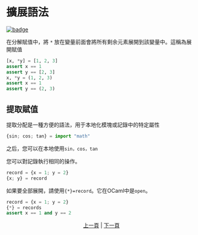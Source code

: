 # 擴展語法

[![badge](https://img.shields.io/endpoint.svg?url=https%3A%2F%2Fgezf7g7pd5.execute-api.ap-northeast-1.amazonaws.com%2Fdefault%2Fsource_up_to_date%3Fowner%3Derg-lang%26repos%3Derg%26ref%3Dmain%26path%3Ddoc/EN/syntax/29_spread_syntax.md%26commit_hash%3D8673a0ce564fd282d0ca586642fa7f002e8a3c50)](https://gezf7g7pd5.execute-api.ap-northeast-1.amazonaws.com/default/source_up_to_date?owner=erg-lang&repos=erg&ref=main&path=doc/EN/syntax/29_spread_syntax.md&commit_hash=8673a0ce564fd282d0ca586642fa7f002e8a3c50)

在分解賦值中，將 `*` 放在變量前面會將所有剩余元素展開到該變量中。這稱為展開賦值

```python
[x, *y] = [1, 2, 3]
assert x == 1
assert y == [2, 3]
x, *y = (1, 2, 3)
assert x == 1
assert y == (2, 3)
```

## 提取賦值

提取分配是一種方便的語法，用于本地化模塊或記錄中的特定屬性

```python
{sin; cos; tan} = import "math"
```

之后，您可以在本地使用`sin，cos，tan`

您可以對記錄執行相同的操作。

```python
record = {x = 1; y = 2}
{x; y} = record
```

如果要全部展開，請使用`{*}=record`。它在OCaml中是`open`。

```python
record = {x = 1; y = 2}
{*} = records
assert x == 1 and y == 2
```

<p align='center'>
    <a href='./28_comprehension.md'>上一頁</a> | <a href='./30_decorator.md'>下一頁</a>
</p>
